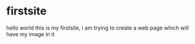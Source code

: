 # firstsite
hello world this is my firstsite, i am trying to create a web page which will have my image in it
